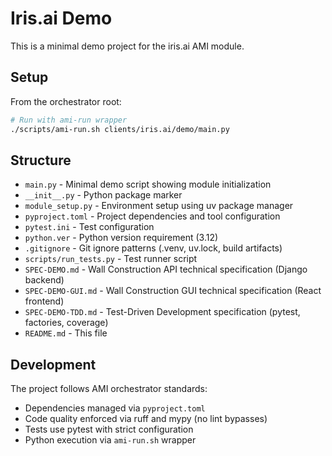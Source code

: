 # Iris.ai Demo

This is a minimal demo project for the iris.ai AMI module.

## Setup

From the orchestrator root:

```bash
# Run with ami-run wrapper
./scripts/ami-run.sh clients/iris.ai/demo/main.py
```

## Structure

- `main.py` - Minimal demo script showing module initialization
- `__init__.py` - Python package marker
- `module_setup.py` - Environment setup using uv package manager
- `pyproject.toml` - Project dependencies and tool configuration
- `pytest.ini` - Test configuration
- `python.ver` - Python version requirement (3.12)
- `.gitignore` - Git ignore patterns (.venv, uv.lock, build artifacts)
- `scripts/run_tests.py` - Test runner script
- `SPEC-DEMO.md` - Wall Construction API technical specification (Django backend)
- `SPEC-DEMO-GUI.md` - Wall Construction GUI technical specification (React frontend)
- `SPEC-DEMO-TDD.md` - Test-Driven Development specification (pytest, factories, coverage)
- `README.md` - This file

## Development

The project follows AMI orchestrator standards:

- Dependencies managed via `pyproject.toml`
- Code quality enforced via ruff and mypy (no lint bypasses)
- Tests use pytest with strict configuration
- Python execution via `ami-run.sh` wrapper
